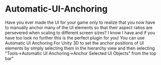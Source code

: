 # Automatic-UI-Anchoring

Have you ever made the UI for your game only to realize that you now have to manually anchor many of the UI elements
so that their aspect ratios are persevered when scaling to different screen sizes?
I know I have and if you have too look no further this is the perfect plugin for you!
You can use Automatic UI Anchoring For Unity 3D to set the anchor positions of UI elements 
by simply selecting them in the hierarchy view and then selecting \"Tools->Automatic UI Anchoring->Anchor Selected UI Objects\" from the top bar"
